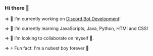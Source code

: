 ### Hi there 👋

⇒ 🔭 I’m currently working on [Discord Bot Development](https://discord.com/developers/docs/intro)!

⇒ 🌱 I’m currently learning JavaScripts, Java, Python, HTMl and CSS!

⇒ 👯 I’m looking to collaborate on myself 🤡.

⇒ ⚡ Fun fact: I'm a nubest boy forever 💪 
